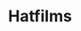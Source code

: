 ---
title: Hatfilms
crosslinks:
- Yogscast
- interestingasfuck
- BlackPeopleTwitter
- formula1
- cinematography
- rs2vietnam
- katyperry
---